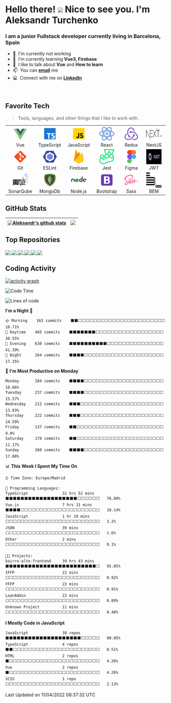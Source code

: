 <h1 align="left" id="alext100-title"> Hello there! 
<img src="https://media.giphy.com/media/hvRJCLFzcasrR4ia7z/giphy.gif" width="25px"> 
Nice to see you. I'm Aleksandr Turchenko</h1>
<h3 align="left">I am a junior Fullstack developer currently living in Barcelona, Spain</h3>

- :office: &nbsp;I'm currently not working
- :seedling: &nbsp;I’m currently learning **Vue3, Firebase**
- :speech_balloon: &nbsp;I like to talk about **Vue** and **How to learn**
- :mailbox: &nbsp;You can **[email]** me
- :computer: &nbsp;Connect with me on **[LinkedIn]**

<br>

<h2 align="left" id="alext100-tech">Favorite Tech</h2>

> Tools, languages, and other things that I like to work with.

<table>
  <tr>
      <td align="center" width="96">
      <a href="#alext100-tech">
        <img src="./img/icons8-vue-js.svg" width="48" height="47" alt="Vue" />
      </a>
      <br>Vue
    </td>
    <td align="center" width="96">
      <a href="#alext100-tech">
        <img src="./img/icons8-typescript.svg" width="48" height="47" alt="TypeScript" />
      </a>
      <br>TypeScript
    </td>
    <td align="center" width="96">
      <a href="#alext100-tech">
        <img src="./img/icons8-javascript.svg" width="48" height="47" alt="JavaScript" />
      </a>
      <br>JavaScript
    </td>
    <td align="center" width="96">
      <a href="#alext100-tech" >
        <img src="./img/icons8-react.svg" width="48" height="47" alt="React" />
      </a>
      <br>React
    </td>
    <td align="center" width="96">
      <a href="#alext100-tech">
        <img src="./img/icons8-redux.svg" width="48" height="47" alt="Redux" />
      </a>
      <br>Redux
    </td>
    <td align="center" width="96">
      <a href="#alext100-tech">
        <img src="./img/next-js.svg" width="48" height="47" alt="Next" />
      </a>
      <br>NextJS
    </td>

  </tr>
    <td align="center" width="96">
      <a href="#alext100-tech">
        <img src="./img/icons8-git.svg" width="48" height="47" alt="Sass" />
      </a>
      <br>Git
    </td>
    <td align="center" width="96">
      <a href="#alext100-tech">
        <img src="./img/icons8-eslint.svg" width="48" height="47" alt="ESLint" />
      </a>
      <br>ESLint
    </td>
    <td align="center" width="96">
      <a href="#alext100-tech">
        <img src="./img/icons8-google-firebase-console.svg" width="48" height="47" alt="Firebase" />
      </a>
      <br>Firebase
    </td>
    <td align="center" width="96">
      <a href="#alext100-tech">
        <img src="./img/icons8-jest-can-collect-code-coverage-information-from-entire-projects-48.png" width="48" height="47" alt="Jest" />
      </a>
      <br>Jest
    </td>
    <td align="center" width="96">
      <a href="#alext100-tech">
        <img src="./img/icons8-figma.svg" width="48" height="47" alt="Figma" />
      </a>
      <br>Figma
    </td>
    <td align="center" width="96">
      <a href="#alext100-tech">
        <img src="./img/jwtio-json-web-token.svg" width="48" height="47" alt="jwtio-json-web-token" />
      </a>
      <br>JWT
    </td>
  <tr>

  </tr>
    <td align="center" width="96">
      <a href="#alext100-tech">
        <img src="./img/logo-sonarQube.svg" width="48" height="47" alt="SonarQube" />
      </a>
      <br>SonarQube
    </td>
    <td align="center" width="96">
      <a href="#alext100-tech">
        <img src="./img/icons8-mongodb.svg" width="48" height="47" alt="MongoDb" />
      </a>
      <br>MongoDb
    </td>
    <td align="center" width="96">
      <a href="#alext100-tech">
        <img src="./img/icons8-nodejs.svg" width="48" height="47" alt="Node.js" />
      </a>
      <br>Node.js
    </td>
    <td align="center" width="96">
      <a href="#alext100-tech">
        <img src="./img/icons8-bootstrap.svg" width="48" height="47" alt="Bootstrap" />
      </a>
      <br>Bootstrap
    </td>
    <td align="center" width="96">
      <a href="#alext100-tech">
        <img src="./img/icons8-sass.svg" width="48" height="47" alt="Sass" />
      </a>
      <br>Sass
    </td>
    <td align="center" width="96">
      <a href="#alext100-tech">
        <img src="./img/bem-sm.png" width="48" height="47" alt="BEM" />
      </a>
      <br>BEM
    </td>
  <tr>
  </tr>
</table>

## GitHub Stats

<!-- prettier-ignore-start -->
| <a href="https://github.com/anuraghazra/github-readme-stats"><img align="center" src="https://github-readme-stats.vercel.app/api?username=alext100&include_all_commits=true&count_private=true&show_icons=true&theme=vue&hide_border=true&hide=stars" alt="Aleksandr's github stats" /></a> | <a href="https://github.com/anuraghazra/github-readme-stats"><img align="center" src="https://github-readme-stats.vercel.app/api/top-langs/?username=alext100&layout=compact&theme=vue&hide_border=true" /></a> |
| ------------- | ------------- |
<!-- prettier-ignore-end -->

## Top Repositories

<a href="https://github.com/alext100/Bairro-Alto-Front-End">
  <img align="center" src="https://github-readme-stats.vercel.app/api/pin/?username=alext100&repo=Bairro-Alto-Front-End&theme=vue" />
</a>
<a href="https://github.com/alext100/Bairro-Alto-Back-End">
  <img align="center" src="https://github-readme-stats.vercel.app/api/pin/?username=alext100&repo=Bairro-Alto-Back-End&theme=vue" />
</a>
<a href="https://github.com/alext100/MWC-22-front">
  <img align="center" src="https://github-readme-stats.vercel.app/api/pin/?username=alext100&repo=MWC-22-front&theme=vue" />
</a>
<a href="https://github.com/alext100/Equipo-3-Front">
  <img align="center" src="https://github-readme-stats.vercel.app/api/pin/?username=alext100&repo=Equipo-3-Front&theme=vue" />
</a>
<a href="https://github.com/alext100/Centro-Picasso-FrontEnd">
  <img align="center" src="https://github-readme-stats.vercel.app/api/pin/?username=alext100&repo=Centro-Picasso-FrontEnd&theme=vue" />
</a>
<a href="https://github.com/alext100/Week08-challenge2-tuitah">
  <img align="center" src="https://github-readme-stats.vercel.app/api/pin/?username=alext100&repo=Week08-challenge2-tuitah&theme=vue" />
</a>

<br />

<h2 align="left">Coding Activity</h2>

[![activity graph](https://fast-savannah-95653.herokuapp.com/graph?username=alext100&custom_title=My%20last%2031%20day%20activity%20graph&theme=github-light&hide_border=true)](https://github.com/ashutosh00710/github-readme-activity-graph)

<!--START_SECTION:waka-->
![Code Time](http://img.shields.io/badge/Code%20Time-139%20hrs%203%20mins-blue)

![Lines of code](https://img.shields.io/badge/From%20Hello%20World%20I%27ve%20Written-541%20Thousand%20lines%20of%20code-blue)

**I'm a Night 🦉** 

```text
🌞 Morning    163 commits    ⬛⬛⬜⬜⬜⬜⬜⬜⬜⬜⬜⬜⬜⬜⬜⬜⬜⬜⬜⬜⬜⬜⬜⬜⬜   10.71% 
🌆 Daytime    465 commits    ⬛⬛⬛⬛⬛⬛⬛⬜⬜⬜⬜⬜⬜⬜⬜⬜⬜⬜⬜⬜⬜⬜⬜⬜⬜   30.55% 
🌃 Evening    630 commits    ⬛⬛⬛⬛⬛⬛⬛⬛⬛⬛⬜⬜⬜⬜⬜⬜⬜⬜⬜⬜⬜⬜⬜⬜⬜   41.39% 
🌙 Night      264 commits    ⬛⬛⬛⬛⬜⬜⬜⬜⬜⬜⬜⬜⬜⬜⬜⬜⬜⬜⬜⬜⬜⬜⬜⬜⬜   17.35%

```
📅 **I'm Most Productive on Monday** 

```text
Monday       284 commits    ⬛⬛⬛⬛⬜⬜⬜⬜⬜⬜⬜⬜⬜⬜⬜⬜⬜⬜⬜⬜⬜⬜⬜⬜⬜   18.66% 
Tuesday      237 commits    ⬛⬛⬛⬛⬜⬜⬜⬜⬜⬜⬜⬜⬜⬜⬜⬜⬜⬜⬜⬜⬜⬜⬜⬜⬜   15.57% 
Wednesday    212 commits    ⬛⬛⬛⬜⬜⬜⬜⬜⬜⬜⬜⬜⬜⬜⬜⬜⬜⬜⬜⬜⬜⬜⬜⬜⬜   13.93% 
Thursday     222 commits    ⬛⬛⬛⬜⬜⬜⬜⬜⬜⬜⬜⬜⬜⬜⬜⬜⬜⬜⬜⬜⬜⬜⬜⬜⬜   14.59% 
Friday       137 commits    ⬛⬛⬜⬜⬜⬜⬜⬜⬜⬜⬜⬜⬜⬜⬜⬜⬜⬜⬜⬜⬜⬜⬜⬜⬜   9.0% 
Saturday     170 commits    ⬛⬛⬜⬜⬜⬜⬜⬜⬜⬜⬜⬜⬜⬜⬜⬜⬜⬜⬜⬜⬜⬜⬜⬜⬜   11.17% 
Sunday       260 commits    ⬛⬛⬛⬛⬜⬜⬜⬜⬜⬜⬜⬜⬜⬜⬜⬜⬜⬜⬜⬜⬜⬜⬜⬜⬜   17.08%

```


📊 **This Week I Spent My Time On** 

```text
⌚︎ Time Zone: Europe/Madrid

💬 Programming Languages: 
TypeScript               31 hrs 52 mins      ⬛⬛⬛⬛⬛⬛⬛⬛⬛⬛⬛⬛⬛⬛⬛⬛⬛⬛⬛⬜⬜⬜⬜⬜⬜   76.88% 
Vue.js                   7 hrs 31 mins       ⬛⬛⬛⬛⬜⬜⬜⬜⬜⬜⬜⬜⬜⬜⬜⬜⬜⬜⬜⬜⬜⬜⬜⬜⬜   18.14% 
JavaScript               1 hr 19 mins        ⬜⬜⬜⬜⬜⬜⬜⬜⬜⬜⬜⬜⬜⬜⬜⬜⬜⬜⬜⬜⬜⬜⬜⬜⬜   3.2% 
JSON                     39 mins             ⬜⬜⬜⬜⬜⬜⬜⬜⬜⬜⬜⬜⬜⬜⬜⬜⬜⬜⬜⬜⬜⬜⬜⬜⬜   1.6% 
Other                    2 mins              ⬜⬜⬜⬜⬜⬜⬜⬜⬜⬜⬜⬜⬜⬜⬜⬜⬜⬜⬜⬜⬜⬜⬜⬜⬜   0.1%

🐱‍💻 Projects: 
bairro-alto-frontend     39 hrs 43 mins      ⬛⬛⬛⬛⬛⬛⬛⬛⬛⬛⬛⬛⬛⬛⬛⬛⬛⬛⬛⬛⬛⬛⬛⬛⬜   95.85% 
IFFP                     22 mins             ⬜⬜⬜⬜⬜⬜⬜⬜⬜⬜⬜⬜⬜⬜⬜⬜⬜⬜⬜⬜⬜⬜⬜⬜⬜   0.92% 
YFFP                     22 mins             ⬜⬜⬜⬜⬜⬜⬜⬜⬜⬜⬜⬜⬜⬜⬜⬜⬜⬜⬜⬜⬜⬜⬜⬜⬜   0.91% 
LoanAdmin                22 mins             ⬜⬜⬜⬜⬜⬜⬜⬜⬜⬜⬜⬜⬜⬜⬜⬜⬜⬜⬜⬜⬜⬜⬜⬜⬜   0.89% 
Unknown Project          11 mins             ⬜⬜⬜⬜⬜⬜⬜⬜⬜⬜⬜⬜⬜⬜⬜⬜⬜⬜⬜⬜⬜⬜⬜⬜⬜   0.48%

```

**I Mostly Code in JavaScript** 

```text
JavaScript               38 repos            ⬛⬛⬛⬛⬛⬛⬛⬛⬛⬛⬛⬛⬛⬛⬛⬛⬛⬛⬛⬛⬜⬜⬜⬜⬜   80.85% 
TypeScript               4 repos             ⬛⬛⬜⬜⬜⬜⬜⬜⬜⬜⬜⬜⬜⬜⬜⬜⬜⬜⬜⬜⬜⬜⬜⬜⬜   8.51% 
HTML                     2 repos             ⬛⬜⬜⬜⬜⬜⬜⬜⬜⬜⬜⬜⬜⬜⬜⬜⬜⬜⬜⬜⬜⬜⬜⬜⬜   4.26% 
Vue                      2 repos             ⬛⬜⬜⬜⬜⬜⬜⬜⬜⬜⬜⬜⬜⬜⬜⬜⬜⬜⬜⬜⬜⬜⬜⬜⬜   4.26% 
SCSS                     1 repo              ⬜⬜⬜⬜⬜⬜⬜⬜⬜⬜⬜⬜⬜⬜⬜⬜⬜⬜⬜⬜⬜⬜⬜⬜⬜   2.13%

```



 Last Updated on 11/04/2022 08:37:32 UTC
<!--END_SECTION:waka-->

<!-- links -->

[email]: mailto:alexandrt100@gmail.com "Aleksandr Turchenko email"
[linkedin]: https://www.linkedin.com/in/alexandr-turchenko/ "Aleksandr Turchenko LinkedIn"

